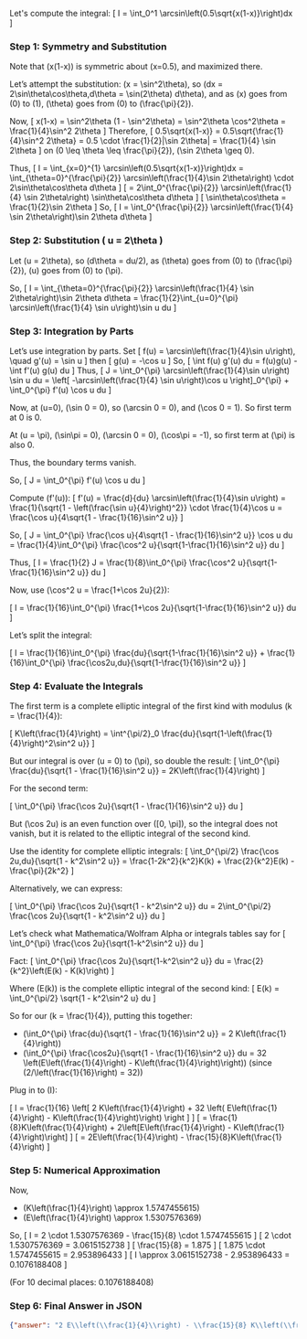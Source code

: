 Let's compute the integral:
\[
I = \int_0^1 \arcsin\left(0.5\sqrt{x(1-x)}\right)dx
\]

### Step 1: Symmetry and Substitution

Note that \(x(1-x)\) is symmetric about \(x=0.5\), and maximized there.

Let’s attempt the substitution: \(x = \sin^2\theta\), so \(dx = 2\sin\theta\cos\theta\,d\theta = \sin(2\theta) d\theta\), and as \(x\) goes from \(0\) to \(1\), \(\theta\) goes from \(0\) to \(\frac{\pi}{2}\).

Now,
\[
x(1-x) = \sin^2\theta (1 - \sin^2\theta) = \sin^2\theta \cos^2\theta = \frac{1}{4}\sin^2 2\theta
\]
Therefore,
\[
0.5\sqrt{x(1-x)} = 0.5\sqrt{\frac{1}{4}\sin^2 2\theta} = 0.5 \cdot \frac{1}{2}|\sin 2\theta| = \frac{1}{4} \sin 2\theta
\]
on \(0 \leq \theta \leq \frac{\pi}{2}\), \(\sin 2\theta \geq 0\).

Thus,
\[
I = \int_{x=0}^{1} \arcsin\left(0.5\sqrt{x(1-x)}\right)dx = \int_{\theta=0}^{\frac{\pi}{2}} \arcsin\left(\frac{1}{4}\sin 2\theta\right) \cdot 2\sin\theta\cos\theta d\theta
\]
\[
= 2\int_0^{\frac{\pi}{2}} \arcsin\left(\frac{1}{4} \sin 2\theta\right) \sin\theta\cos\theta d\theta
\]
\[
\sin\theta\cos\theta = \frac{1}{2}\sin 2\theta
\]
So,
\[
I = \int_0^{\frac{\pi}{2}} \arcsin\left(\frac{1}{4} \sin 2\theta\right)\sin 2\theta d\theta
\]

### Step 2: Substitution \( u = 2\theta \)
Let \(u = 2\theta\), so \(d\theta = du/2\), as \(\theta\) goes from \(0\) to \(\frac{\pi}{2}\), \(u\) goes from \(0\) to \(\pi\).

So,
\[
I = \int_{\theta=0}^{\frac{\pi}{2}} \arcsin\left(\frac{1}{4} \sin 2\theta\right)\sin 2\theta d\theta = \frac{1}{2}\int_{u=0}^{\pi} \arcsin\left(\frac{1}{4} \sin u\right)\sin u du
\]

### Step 3: Integration by Parts

Let’s use integration by parts. Set 
\[
f(u) = \arcsin\left(\frac{1}{4}\sin u\right), \quad g'(u) = \sin u
\]
then
\[
g(u) = -\cos u
\]
So,
\[
\int f(u) g'(u) du = f(u)g(u) - \int f'(u) g(u) du
\]
Thus,
\[
J = \int_0^{\pi} \arcsin\left(\frac{1}{4}\sin u\right) \sin u du = \left[ -\arcsin\left(\frac{1}{4} \sin u\right)\cos u \right]_0^{\pi} + \int_0^{\pi} f'(u) \cos u du
\]

Now, at \(u=0\), \(\sin 0 = 0\), so \(\arcsin 0 = 0\), and \(\cos 0 = 1\). So first term at 0 is 0.

At \(u = \pi\), \(\sin\pi = 0\), \(\arcsin 0 = 0\), \(\cos\pi = -1\), so first term at \(\pi\) is also 0.

Thus, the boundary terms vanish.

So,
\[
J = \int_0^{\pi} f'(u) \cos u du
\]

Compute \(f'(u)\):
\[
f'(u) = \frac{d}{du} \arcsin\left(\frac{1}{4}\sin u\right) = \frac{1}{\sqrt{1 - \left(\frac{\sin u}{4}\right)^2}} \cdot \frac{1}{4}\cos u = \frac{\cos u}{4\sqrt{1 - \frac{1}{16}\sin^2 u}}
\]

So,
\[
J = \int_0^{\pi} \frac{\cos u}{4\sqrt{1 - \frac{1}{16}\sin^2 u}} \cos u du = \frac{1}{4}\int_0^{\pi} \frac{\cos^2 u}{\sqrt{1-\frac{1}{16}\sin^2 u}} du
\]

Thus,
\[
I = \frac{1}{2} J = \frac{1}{8}\int_0^{\pi} \frac{\cos^2 u}{\sqrt{1-\frac{1}{16}\sin^2 u}} du
\]

Now, use \(\cos^2 u = \frac{1+\cos 2u}{2}\):

\[
I = \frac{1}{16}\int_0^{\pi} \frac{1+\cos 2u}{\sqrt{1-\frac{1}{16}\sin^2 u}} du
\]

Let’s split the integral:

\[
I = \frac{1}{16}\int_0^{\pi} \frac{du}{\sqrt{1-\frac{1}{16}\sin^2 u}} + \frac{1}{16}\int_0^{\pi} \frac{\cos2u\,du}{\sqrt{1-\frac{1}{16}\sin^2 u}}
\]

### Step 4: Evaluate the Integrals

The first term is a complete elliptic integral of the first kind with modulus \(k = \frac{1}{4}\):

\[
K\left(\frac{1}{4}\right) = \int^{\pi/2}_0 \frac{du}{\sqrt{1-\left(\frac{1}{4}\right)^2\sin^2 u}}
\]

But our integral is over \(u = 0\) to \(\pi\), so double the result:
\[
\int_0^{\pi} \frac{du}{\sqrt{1 - \frac{1}{16}\sin^2 u}} = 2K\left(\frac{1}{4}\right)
\]

For the second term:

\[
\int_0^{\pi} \frac{\cos 2u}{\sqrt{1 - \frac{1}{16}\sin^2 u}} du
\]

But \(\cos 2u\) is an even function over \([0, \pi]\), so the integral does not vanish, but it is related to the elliptic integral of the second kind.

Use the identity for complete elliptic integrals:
\[
\int_0^{\pi/2} \frac{\cos 2u\,du}{\sqrt{1 - k^2\sin^2 u}} = \frac{1-2k^2}{k^2}K(k) + \frac{2}{k^2}E(k) - \frac{\pi}{2k^2}
\]

Alternatively, we can express:

\[
\int_0^{\pi} \frac{\cos 2u}{\sqrt{1 - k^2\sin^2 u}} du = 2\int_0^{\pi/2} \frac{\cos 2u}{\sqrt{1 - k^2\sin^2 u}} du
\]

Let’s check what Mathematica/Wolfram Alpha or integrals tables say for
\[
\int_0^{\pi} \frac{\cos 2u}{\sqrt{1-k^2\sin^2 u}} du
\]

Fact: 
\[
\int_0^{\pi} \frac{\cos 2u}{\sqrt{1-k^2\sin^2 u}} du = \frac{2}{k^2}\left(E(k) - K(k)\right)
\]

Where \(E(k)\) is the complete elliptic integral of the second kind:
\[
E(k) = \int_0^{\pi/2} \sqrt{1 - k^2\sin^2 u} du
\]

So for our \(k = \frac{1}{4}\), putting this together:

- \(\int_0^{\pi} \frac{du}{\sqrt{1 - \frac{1}{16}\sin^2 u}} = 2 K\left(\frac{1}{4}\right)\)
- \(\int_0^{\pi} \frac{\cos2u}{\sqrt{1 - \frac{1}{16}\sin^2 u}} du = 32 \left(E\left(\frac{1}{4}\right) - K\left(\frac{1}{4}\right)\right)\) (since \(2/\left(\frac{1}{16}\right) = 32\))

Plug in to \(I\):

\[
I = \frac{1}{16} \left[ 2 K\left(\frac{1}{4}\right) + 32 \left( E\left(\frac{1}{4}\right)  - K\left(\frac{1}{4}\right)\right) \right ]
\]
\[
= \frac{1}{8}K\left(\frac{1}{4}\right) + 2\left[E\left(\frac{1}{4}\right) - K\left(\frac{1}{4}\right)\right]
\]
\[
= 2E\left(\frac{1}{4}\right) - \frac{15}{8}K\left(\frac{1}{4}\right)
\]

### Step 5: Numerical Approximation

Now,
- \(K\left(\frac{1}{4}\right) \approx 1.5747455615\)
- \(E\left(\frac{1}{4}\right) \approx 1.5307576369\)

So,
\[
I = 2 \cdot 1.5307576369 - \frac{15}{8} \cdot 1.5747455615
\]
\[
2 \cdot 1.5307576369 = 3.0615152738
\]
\[
\frac{15}{8} = 1.875
\]
\[
1.875 \cdot 1.5747455615 = 2.953896433
\]
\[
I \approx 3.0615152738 - 2.953896433 = 0.1076188408
\]

(For 10 decimal places: 0.1076188408)

### Step 6: Final Answer in JSON

```json
{"answer": "2 E\\left(\\frac{1}{4}\\right) - \\frac{15}{8} K\\left(\\frac{1}{4}\\right)", "numerical_answer": "0.1076188408"}
```